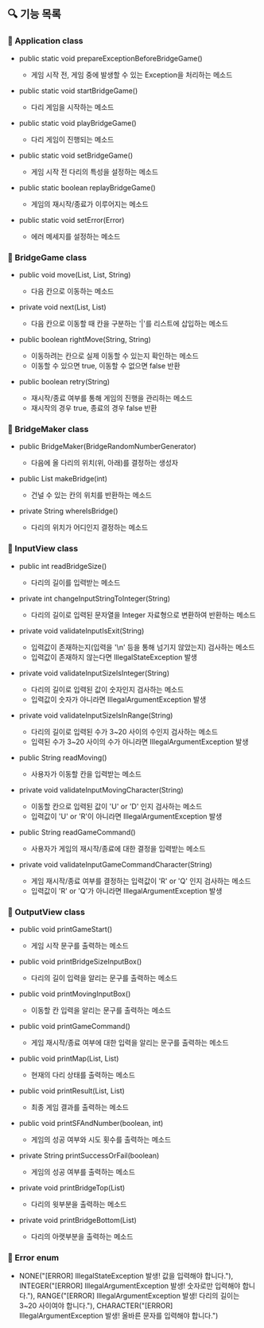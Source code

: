 ## 🔍 기능 목록

### 🚀 Application class

- public static void prepareExceptionBeforeBridgeGame()
  - 게임 시작 전, 게임 중에 발생할 수 있는 Exception을 처리하는 메소드


- public static void startBridgeGame()
  - 다리 게임을 시작하는 메소드


- public static void playBridgeGame()
  - 다리 게임이 진행되는 메소드


- public static void setBridgeGame()
  - 게임 시작 전 다리의 특성을 설정하는 메소드


- public static boolean replayBridgeGame()
  - 게임의 재시작/종료가 이루어지는 메소드


- public static void setError(Error)
  - 에러 메세지를 설정하는 메소드
  
### 🚀 BridgeGame class

- public void move(List<String>, List<String>, String)
  - 다음 칸으로 이동하는 메소드


- private void next(List<String>, List<String>)
  - 다음 칸으로 이동할 때 칸을 구분하는 '|'를 리스트에 삽입하는 메소드


- public boolean rightMove(String, String)
  - 이동하려는 칸으로 실제 이동할 수 있는지 확인하는 메소드
  - 이동할 수 있으면 true, 이동할 수 없으면 false 반환


- public boolean retry(String)
  - 재시작/종료 여부를 통해 게임의 진행을 관리하는 메소드
  - 재시작의 경우 true, 종료의 경우 false 반환

### 🚀 BridgeMaker class

- public BridgeMaker(BridgeRandomNumberGenerator)
  - 다음에 올 다리의 위치(위, 아래)를 결정하는 생성자


- public List<String> makeBridge(int)
  - 건널 수 있는 칸의 위치를 반환하는 메소드


- private String whereIsBridge()
  - 다리의 위치가 어디인지 결정하는 메소드


### 🚀 InputView class

- public int readBridgeSize()
  - 다리의 길이를 입력받는 메소드


- private int changeInputStringToInteger(String)
  - 다리의 길이로 입력된 문자열을 Integer 자료형으로 변환하여 반환하는 메소드


- private void validateInputIsExit(String)
  - 입력값이 존재하는지(입력을 '\n' 등을 통해 넘기지 않았는지) 검사하는 메소드
  - 입력값이 존재하지 않는다면 IllegalStateException 발생


- private void validateInputSizeIsInteger(String)
  - 다리의 길이로 입력된 값이 숫자인지 검사하는 메소드
  - 입력값이 숫자가 아니라면 IllegalArgumentException 발생


- private void validateInputSizeIsInRange(String)
  - 다리의 길이로 입력된 수가 3~20 사이의 수인지 검사하는 메소드
  - 입력된 수가 3~20 사이의 수가 아니라면 IllegalArgumentException 발생


- public String readMoving()
  - 사용자가 이동할 칸을 입력받는 메소드


- private void validateInputMovingCharacter(String)
  - 이동할 칸으로 입력된 값이 'U' or 'D' 인지 검사하는 메소드
  - 입력값이 'U' or 'R'이 아니라면 IllegalArgumentException 발생


- public String readGameCommand()
  - 사용자가 게임의 재시작/종료에 대한 결정을 입력받는 메소드


- private void validateInputGameCommandCharacter(String)
  - 게임 재시작/종료 여부를 결정하는 입력값이 'R' or 'Q' 인지 검사하는 메소드
  - 입력값이 'R' or 'Q'가 아니라면 IllegalArgumentException 발생

### 🚀 OutputView class

- public void printGameStart()
  - 게임 시작 문구를 출력하는 메소드


- public void printBridgeSizeInputBox()
  - 다리의 길이 입력을 알리는 문구를 출력하는 메소드


- public void printMovingInputBox()
  - 이동할 칸 입력을 알리는 문구를 출력하는 메소드


- public void printGameCommand()
  - 게임 재시작/종료 여부에 대한 입력을 알리는 문구를 출력하는 메소드


- public void printMap(List<String>, List<String>)
  - 현재의 다리 상태를 출력하는 메소드


- public void printResult(List<String>, List<String>)
  - 최종 게임 결과를 출력하는 메소드


- public void printSFAndNumber(boolean, int)
  - 게임의 성공 여부와 시도 횟수를 출력하는 메소드


- private String printSuccessOrFail(boolean)
  - 게임의 성공 여부를 출력하는 메소드


- private void printBridgeTop(List<String>)
  - 다리의 윗부분을 출력하는 메소드


- private void printBridgeBottom(List<String>)
  - 다리의 아랫부분을 출력하는 메소드

### 🚀 Error enum

- NONE("[ERROR] IllegalStateException 발생! 값을 입력해야 합니다."),
  INTEGER("[ERROR] IllegalArgumentException 발생! 숫자로만 입력해야 합니다."),
  RANGE("[ERROR] IllegalArgumentException 발생! 다리의 길이는 3~20 사이여야 합니다."),
  CHARACTER("[ERROR] IllegalArgumentException 발생! 올바른 문자를 입력해야 합니다.")